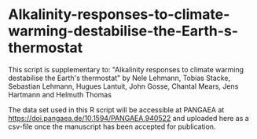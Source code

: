 # Alkalinity-responses-to-climate-warming-destabilise-the-Earth-s-thermostat

This script is supplementary to: "Alkalinity responses to climate warming destabilise the Earth's thermostat"
by Nele Lehmann, Tobias Stacke, Sebastian Lehmann, Hugues Lantuit, John Gosse, Chantal Mears, Jens Hartmann and Helmuth Thomas


The data set used in this R script will be accessible at PANGAEA at https://doi.pangaea.de/10.1594/PANGAEA.940522 and uploaded here as a csv-file once the manuscript has been accepted for publication.
